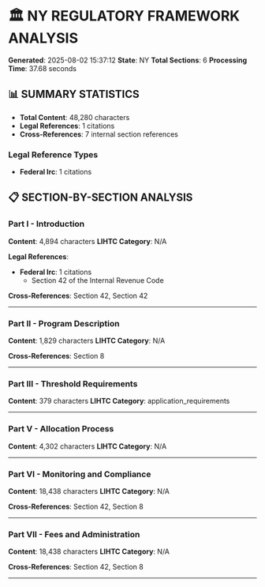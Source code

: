 # 🏛️ NY REGULATORY FRAMEWORK ANALYSIS
**Generated**: 2025-08-02 15:37:12
**State**: NY
**Total Sections**: 6
**Processing Time**: 37.68 seconds

## 📊 SUMMARY STATISTICS
- **Total Content**: 48,280 characters
- **Legal References**: 1 citations
- **Cross-References**: 7 internal section references

### Legal Reference Types
- **Federal Irc**: 1 citations

## 📋 SECTION-BY-SECTION ANALYSIS

### Part I - Introduction
**Content**: 4,894 characters
**LIHTC Category**: N/A

**Legal References**:
- **Federal Irc**: 1 citations
  - Section 42 of the Internal Revenue Code

**Cross-References**: Section  42, Section 42

---

### Part II - Program Description
**Content**: 1,829 characters
**LIHTC Category**: N/A

**Cross-References**: Section 8

---

### Part III - Threshold Requirements
**Content**: 379 characters
**LIHTC Category**: application_requirements

---

### Part V - Allocation Process
**Content**: 4,302 characters
**LIHTC Category**: N/A

---

### Part VI - Monitoring and Compliance
**Content**: 18,438 characters
**LIHTC Category**: N/A

**Cross-References**: Section 42, Section 8

---

### Part VII - Fees and Administration
**Content**: 18,438 characters
**LIHTC Category**: N/A

**Cross-References**: Section 42, Section 8

---

